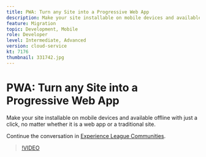 ```yaml
---
title: PWA: Turn any Site into a Progressive Web App
description: Make your site installable on mobile devices and available offline with just a click, no matter whether it is a web app or a traditional site.
feature: Migration
topic: Development, Mobile
role: Developer
level: Intermediate, Advanced
version: cloud-service
kt: 7176
thumbnail: 331742.jpg
---
```


# PWA: Turn any Site into a Progressive Web App 

Make your site installable on mobile devices and available offline with just a click, no matter whether it is a web app or a traditional site.

Continue the conversation in <a href="http://adobe.ly/36Yd3v6">Experience League Communities</a>.

>[!VIDEO](https://video.tv.adobe.com/v/331742/?quality=12&learn=on&hidetitle=true)